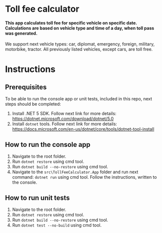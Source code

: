 # Toll fee calculator
#### This app calculates toll fee for specific vehicle on specific date. Calculations are based on vehicle type and time of a day, when toll pass was generated.

We support next vehicle types: car, diplomat, emergency, foreign, military, motorbike, tractor. All previously listed vehicles, except cars, are toll free.

# Instructions
## Prerequisites
To be able to run the console app or unit tests, included in this repo, next steps should be completed:
1. Install .NET 5 SDK. Follow next link for more details: https://dotnet.microsoft.com/download/dotnet/5.0
2. Install `dotnet` tools. Follow next link for more details: https://docs.microsoft.com/en-us/dotnet/core/tools/dotnet-tool-install

## How to run the console app
1. Navigate to the root folder.
2. Run `dotnet restore` using cmd tool.
3. Run `dotnet build --no-restore` using cmd tool.
4. Navigate to the `src\TollFeeCalculator.App` folder and run next command: `dotnet run` using cmd tool. Follow the instructions, written to the console.

## How to run unit tests
1. Navigate to the root folder.
2. Run `dotnet restore` using cmd tool.
3. Run `dotnet build --no-restore` using cmd tool.
4. Run `dotnet test --no-build` using cmd tool.
